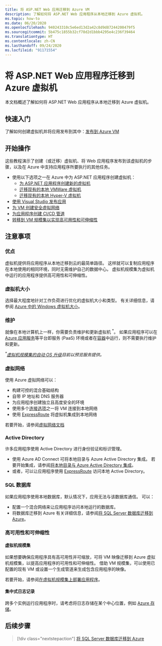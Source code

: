 ```yaml
---
title: 将 ASP.NET Web 应用迁移到 Azure VM
description: 了解如何将 ASP.NET Web 应用程序从本地迁移到 Azure 虚拟机。
ms.topic: how-to
ms.date: 06/20/2020
ms.openlocfilehash: 940243310c5e6ed13d2a42c8d9d87244200479f5
ms.sourcegitcommit: 5b475c1855b32cf78d2d1bbb4295e4c236f39464
ms.translationtype: HT
ms.contentlocale: zh-CN
ms.lasthandoff: 09/24/2020
ms.locfileid: "91171554"
---
```

# <a name="migrate-an-aspnet-web-application-to-an-azure-virtual-machine"></a>将 ASP.NET Web 应用程序迁移到 Azure 虚拟机

本文档概述了解如何将 ASP.NET Web 应用程序从本地迁移到 Azure 虚拟机。

## <a name="quickstart"></a>快速入门

了解如何创建虚拟机并将应用发布到其中：[发布到 Azure VM](https://tutorials.visualstudio.com/aspnet-vm/intro)

## <a name="get-started"></a>开始操作

这些教程演示了创建（或迁移）虚拟机、将 Web 应用程序发布到该虚拟机的步骤，以及在 Azure 中支持应用程序所要执行的其他任务。

- 使用以下选项之一在 Azure 中为 ASP.NET 应用程序创建虚拟机：
  - [为 ASP.NET 应用程序创建新的虚拟机](https://go.microsoft.com/fwlink/?linkid=863237)
  - [迁移现有的本地 VMWare 虚拟机](/azure/migrate/tutorial-migrate-vmware)
  - [迁移现有的本地 Hyper-V 虚拟机](/azure/migrate/tutorial-migrate-hyper-v)
- [使用 Visual Studio 发布应用](https://go.microsoft.com/fwlink/?linkid=863240)
- [为 VM 创建安全虚拟网络](/azure/virtual-network/virtual-network-get-started-vnet-subnet)
- [为应用程序创建 CI/CD 管道](/vsts/build-release/apps/cd/deploy-webdeploy-iis-deploygroups)
- [转移到 VM 规模集以实现高可用性和可伸缩性](/azure/virtual-machine-scale-sets/virtual-machine-scale-sets-deploy-app)

## <a name="considerations"></a>注意事项

### <a name="benefits"></a>优点

虚拟机提供将应用程序从本地迁移到云的最简单路径。 这样就可以复制应用程序在本地使用的相同环境，同时无需维护自己的数据中心。 虚拟机规模集为虚拟机中运行的应用程序提供高可用性和可伸缩性。

### <a name="virtual-machine-size"></a>虚拟机大小

选择最大程度地针对工作负荷进行优化的虚拟机大小和类型。 有关详细信息，请参阅 [Azure 中的 Windows 虚拟机大小](/azure/virtual-machines/windows/sizes)。

### <a name="maintenance"></a>维护

就像在本地计算机上一样，你需要负责维护和更新虚拟机 <sup>&#42;</sup>。 如果应用程序可以在 [Azure 应用服务](/azure/app-service/)等平台即服务 (PaaS) 环境或者在[容器](/azure/app-service/containers/)中运行，则不需要执行维护和更新。

*<sup>&#42;</sup>[虚拟机规模集的自动 OS 升级](/azure/virtual-machine-scale-sets/virtual-machine-scale-sets-automatic-upgrade)目前以预览服务提供。*

### <a name="virtual-networks"></a>虚拟网络

使用 Azure 虚拟网络可以：

- 构建可控的混合基础结构
- 自带 IP 地址和 DNS 服务器
- 为应用程序创建独立且高度安全的环境
- 使用多个[连接选项](/azure/vpn-gateway/vpn-gateway-about-vpngateways#s2smulti)之一将 VM 连接到本地网络
- 使用 [ExpressRoute](https://azure.microsoft.com/services/expressroute/) 将虚拟机集成到本地网络

若要开始，请参阅[虚拟网络文档](/azure/virtual-network/)

### <a name="active-directory"></a>Active Directory

许多应用程序使用 Active Directory 进行身份验证和标识管理。

- 使用 Azure AD Connect 可将本地目录与 Azure Active Directory 集成。 若要开始集成，请参阅[将本地目录与 Azure Active Directory 集成](/azure/active-directory/connect/active-directory-aadconnect)。
- 或者，可以让应用程序使用 [ExpressRoute](https://azure.microsoft.com/services/expressroute/) 访问本地 Active Directory。

### <a name="sql-databases"></a>SQL 数据库

如果应用程序使用本地数据库，默认情况下，应用无法与该数据库通信。 可以：

- 配置一个混合网络来让应用程序访问本地运行的数据库。
- 将数据库迁移到 Azure 有关详细信息，请参阅[将 SQL Server 数据库迁移到 Azure](sql.md)。

### <a name="high-availability-and-scalability"></a>高可用性和可伸缩性

#### <a name="virtual-machine-scale-sets"></a>虚拟机规模集

如果想要确保应用程序具有高可用性并可缩放，可将 VM 映像迁移到 Azure 虚拟机规模集，以提高应用程序的可用性和可伸缩性。 借助 VM 规模集，可以使用已配置的现有 VM 或设置一个生成管道来生成包含应用程序的映像。

若要开始，请参阅[在虚拟机规模集上部署应用程序](/azure/virtual-machine-scale-sets/virtual-machine-scale-sets-deploy-app)。

#### <a name="centralized-logging"></a>集中式日志记录

跨多个实例运行应用程序时，请考虑将日志存储在某个中心位置，例如 [Azure 存储](/azure/storage/)。

## <a name="next-steps"></a>后续步骤

> [!div class="nextstepaction"]
> [将 SQL Server 数据库迁移到 Azure](sql.md)
